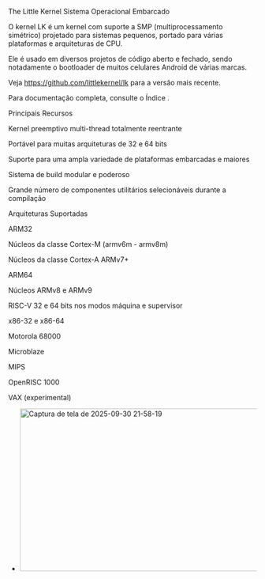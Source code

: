 The Little Kernel Sistema Operacional Embarcado

O kernel LK é um kernel com suporte a SMP (multiprocessamento simétrico) projetado para sistemas pequenos, portado para várias plataformas e arquiteturas de CPU.

Ele é usado em diversos projetos de código aberto e fechado, sendo notadamente o bootloader de muitos celulares Android de várias marcas.

Veja https://github.com/littlekernel/lk
 para a versão mais recente.

Para documentação completa, consulte o Índice
.

Principais Recursos

Kernel preemptivo multi-thread totalmente reentrante

Portável para muitas arquiteturas de 32 e 64 bits

Suporte para uma ampla variedade de plataformas embarcadas e maiores

Sistema de build modular e poderoso

Grande número de componentes utilitários selecionáveis durante a compilação

Arquiteturas Suportadas

ARM32

Núcleos da classe Cortex-M (armv6m - armv8m)

Núcleos da classe Cortex-A ARMv7+

ARM64

Núcleos ARMv8 e ARMv9

RISC-V 32 e 64 bits nos modos máquina e supervisor

x86-32 e x86-64

Motorola 68000

Microblaze

MIPS

OpenRISC 1000

VAX (experimental)
- <img width="1147" height="329" alt="Captura de tela de 2025-09-30 21-58-19" src="https://github.com/user-attachments/assets/6031c4c9-6c0b-4918-b034-64c4bb01423c" />


